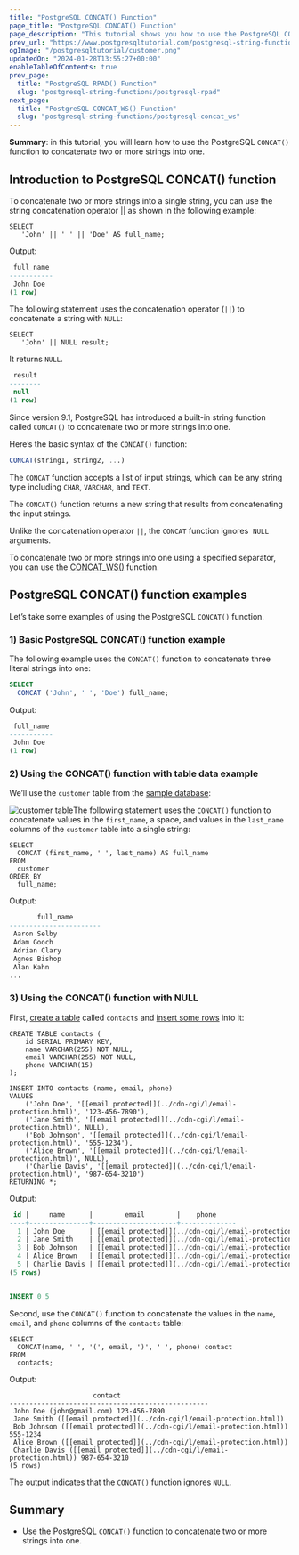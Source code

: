 ```yaml
---
title: "PostgreSQL CONCAT() Function"
page_title: "PostgreSQL CONCAT() Function"
page_description: "This tutorial shows you how to use the PostgreSQL CONCAT() functions to concatenate two or more strings into one."
prev_url: "https://www.postgresqltutorial.com/postgresql-string-functions/postgresql-concat-function/"
ogImage: "/postgresqltutorial/customer.png"
updatedOn: "2024-01-28T13:55:27+00:00"
enableTableOfContents: true
prev_page: 
  title: "PostgreSQL RPAD() Function"
  slug: "postgresql-string-functions/postgresql-rpad"
next_page: 
  title: "PostgreSQL CONCAT_WS() Function"
  slug: "postgresql-string-functions/postgresql-concat_ws"
---
```





**Summary**: in this tutorial, you will learn how to use the PostgreSQL `CONCAT()` function to concatenate two or more strings into one.


## Introduction to PostgreSQL CONCAT() function

To concatenate two or more strings into a single string, you can use the string concatenation operator \|\| as shown in the following example:


```csssqlsql
SELECT
   'John' || ' ' || 'Doe' AS full_name;
```
Output:


```sql
 full_name
-----------
 John Doe
(1 row)

```
The following statement uses the concatenation operator (`||`) to concatenate a string with `NULL`:


```
SELECT
   'John' || NULL result;
```
It returns `NULL`.


```sql
 result
--------
 null
(1 row)

```
Since version 9\.1, PostgreSQL has introduced a built\-in string function called `CONCAT()` to concatenate two or more strings into one.

Here’s the basic syntax of the `CONCAT()` function:


```sql
CONCAT(string1, string2, ...)
```
The `CONCAT` function accepts a list of input strings, which can be any string type including `CHAR`, `VARCHAR`, and `TEXT`.

The `CONCAT()` function returns a new string that results from concatenating the input strings.

Unlike the concatenation operator `||`, the `CONCAT` function ignores  `NULL` arguments.

To concatenate two or more strings into one using a specified separator, you can use the [CONCAT\_WS()](postgresql-concat_ws) function.


## PostgreSQL CONCAT() function examples

Let’s take some examples of using the PostgreSQL `CONCAT()` function.


### 1\) Basic PostgreSQL CONCAT() function example

The following example uses the `CONCAT()` function to concatenate three literal strings into one:


```sql
SELECT 
  CONCAT ('John', ' ', 'Doe') full_name;
```
Output:


```sql
 full_name
-----------
 John Doe
(1 row)
```

### 2\) Using the CONCAT() function with table data example

We’ll use the `customer` table from the [sample database](https://neon.tech/postgresql/download/dvd-rental-sample-database/):

![customer table](/postgresqltutorial/customer.png)The following statement uses the `CONCAT()` function to concatenate values in the `first_name`, a space, and values in the `last_name` columns of the `customer` table into a single string:


```
SELECT 
  CONCAT (first_name, ' ', last_name) AS full_name 
FROM 
  customer 
ORDER BY 
  full_name;
```
Output:


```sql
       full_name
-----------------------
 Aaron Selby
 Adam Gooch
 Adrian Clary
 Agnes Bishop
 Alan Kahn
...
```

### 3\) Using the CONCAT() function with NULL

First, [create a table](../postgresql-tutorial/postgresql-create-table) called `contacts` and [insert some rows](../postgresql-tutorial/postgresql-insert-multiple-rows) into it:


```
CREATE TABLE contacts (
    id SERIAL PRIMARY KEY,
    name VARCHAR(255) NOT NULL,
    email VARCHAR(255) NOT NULL,
    phone VARCHAR(15)
);

INSERT INTO contacts (name, email, phone) 
VALUES
    ('John Doe', '[[email protected]](../cdn-cgi/l/email-protection.html)', '123-456-7890'),
    ('Jane Smith', '[[email protected]](../cdn-cgi/l/email-protection.html)', NULL),
    ('Bob Johnson', '[[email protected]](../cdn-cgi/l/email-protection.html)', '555-1234'),
    ('Alice Brown', '[[email protected]](../cdn-cgi/l/email-protection.html)', NULL),
    ('Charlie Davis', '[[email protected]](../cdn-cgi/l/email-protection.html)', '987-654-3210')
RETURNING *;
```
Output:


```sql
 id |     name      |        email        |    phone
----+---------------+---------------------+--------------
  1 | John Doe      | [[email protected]](../cdn-cgi/l/email-protection.html)      | 123-456-7890
  2 | Jane Smith    | [[email protected]](../cdn-cgi/l/email-protection.html)    | null
  3 | Bob Johnson   | [[email protected]](../cdn-cgi/l/email-protection.html)     | 555-1234
  4 | Alice Brown   | [[email protected]](../cdn-cgi/l/email-protection.html)   | null
  5 | Charlie Davis | [[email protected]](../cdn-cgi/l/email-protection.html) | 987-654-3210
(5 rows)


INSERT 0 5
```
Second, use the `CONCAT()` function to concatenate the values in the `name`, `email`, and `phone` columns of the `contacts` table:


```
SELECT 
  CONCAT(name, ' ', '(', email, ')', ' ', phone) contact
FROM 
  contacts;
```
Output:


```
                     contact
--------------------------------------------------
 John Doe (john@gmail.com) 123-456-7890
 Jane Smith ([[email protected]](../cdn-cgi/l/email-protection.html))
 Bob Johnson ([[email protected]](../cdn-cgi/l/email-protection.html)) 555-1234
 Alice Brown ([[email protected]](../cdn-cgi/l/email-protection.html))
 Charlie Davis ([[email protected]](../cdn-cgi/l/email-protection.html)) 987-654-3210
(5 rows)
```
The output indicates that the `CONCAT()` function ignores `NULL`.


## Summary

* Use the PostgreSQL `CONCAT()` function to concatenate two or more strings into one.

